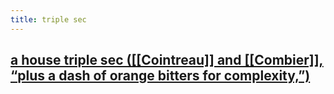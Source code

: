 ```yaml
---
title: triple sec
---
```


## [a house triple sec ([[Cointreau]] and [[Combier]], “plus a dash of orange bitters for complexity,”)](https://punchdrink.com/articles/hack-your-drink-blend-your-way-to-better-red-bitters-cocktail-recipe/)

